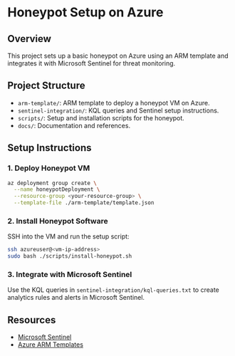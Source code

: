 # Honeypot Setup on Azure

## Overview

This project sets up a basic honeypot on Azure using an ARM template and integrates it with Microsoft Sentinel for threat monitoring.

## Project Structure

- `arm-template/`: ARM template to deploy a honeypot VM on Azure.
- `sentinel-integration/`: KQL queries and Sentinel setup instructions.
- `scripts/`: Setup and installation scripts for the honeypot.
- `docs/`: Documentation and references.

## Setup Instructions

### 1. Deploy Honeypot VM

```bash
az deployment group create \
  --name honeypotDeployment \
  --resource-group <your-resource-group> \
  --template-file ./arm-template/template.json
```

### 2. Install Honeypot Software

SSH into the VM and run the setup script:

```bash
ssh azureuser@<vm-ip-address>
sudo bash ./scripts/install-honeypot.sh
```

### 3. Integrate with Microsoft Sentinel

Use the KQL queries in `sentinel-integration/kql-queries.txt` to create analytics rules and alerts in Microsoft Sentinel.

## Resources

- [Microsoft Sentinel](https://learn.microsoft.com/en-us/azure/sentinel/)
- [Azure ARM Templates](https://learn.microsoft.com/en-us/azure/azure-resource-manager/templates/overview)
